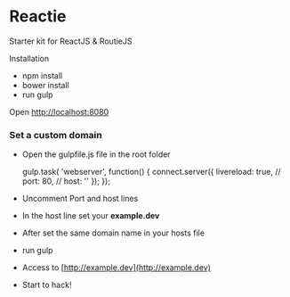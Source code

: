 # Reactie

Starter kit for ReactJS & RoutieJS

Installation

- npm install
- bower install
- run gulp

Open [http://localhost:8080](http://localhost:8080)

### Set a custom domain

- Open the gulpfile.js file in the root folder

	gulp.task( 'webserver', function() {
	  	connect.server({
	  		livereload: true,
	  		// port: 80,
	  		// host: ''
	  	});
	});

- Uncomment Port and host lines
- In the host line set your **example.dev**
- After set the same domain name in your hosts file
- run gulp
- Access to [http://example.dev](http://example.dev)
- Start to hack!
